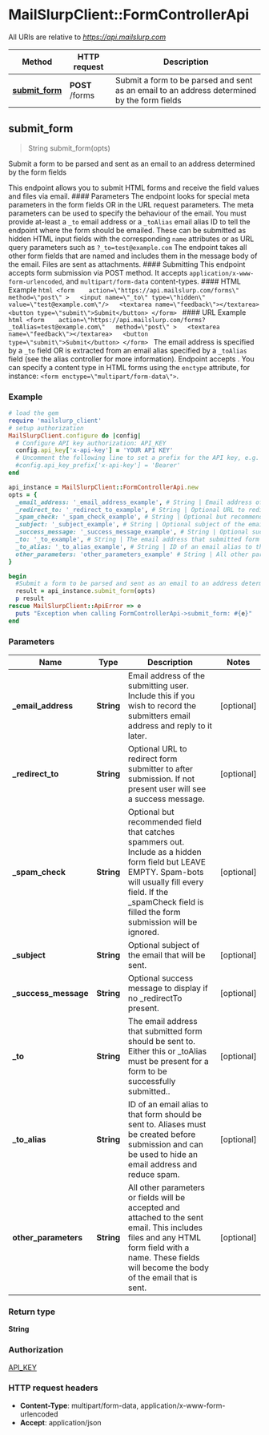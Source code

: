 # MailSlurpClient::FormControllerApi

All URIs are relative to *https://api.mailslurp.com*

Method | HTTP request | Description
------------- | ------------- | -------------
[**submit_form**](FormControllerApi.md#submit_form) | **POST** /forms | Submit a form to be parsed and sent as an email to an address determined by the form fields



## submit_form

> String submit_form(opts)

Submit a form to be parsed and sent as an email to an address determined by the form fields

This endpoint allows you to submit HTML forms and receive the field values and files via email.   #### Parameters The endpoint looks for special meta parameters in the form fields OR in the URL request parameters. The meta parameters can be used to specify the behaviour of the email.   You must provide at-least a `_to` email address or a `_toAlias` email alias ID to tell the endpoint where the form should be emailed. These can be submitted as hidden HTML input fields with the corresponding `name` attributes or as URL query parameters such as `?_to=test@example.com`  The endpoint takes all other form fields that are named and includes them in the message body of the email. Files are sent as attachments.  #### Submitting This endpoint accepts form submission via POST method. It accepts `application/x-www-form-urlencoded`, and `multipart/form-data` content-types.  #### HTML Example ```html <form    action=\"https://api.mailslurp.com/forms\"   method=\"post\" >   <input name=\"_to\" type=\"hidden\" value=\"test@example.com\"/>   <textarea name=\"feedback\"></textarea>   <button type=\"submit\">Submit</button> </form> ```  #### URL Example ```html <form    action=\"https://api.mailslurp.com/forms?_toAlias=test@example.com\"   method=\"post\" >   <textarea name=\"feedback\"></textarea>   <button type=\"submit\">Submit</button> </form> ```    The email address is specified by a `_to` field OR is extracted from an email alias specified by a `_toAlias` field (see the alias controller for more information).  Endpoint accepts .  You can specify a content type in HTML forms using the `enctype` attribute, for instance: `<form enctype=\"multipart/form-data\">`.  

### Example

```ruby
# load the gem
require 'mailslurp_client'
# setup authorization
MailSlurpClient.configure do |config|
  # Configure API key authorization: API_KEY
  config.api_key['x-api-key'] = 'YOUR API KEY'
  # Uncomment the following line to set a prefix for the API key, e.g. 'Bearer' (defaults to nil)
  #config.api_key_prefix['x-api-key'] = 'Bearer'
end

api_instance = MailSlurpClient::FormControllerApi.new
opts = {
  _email_address: '_email_address_example', # String | Email address of the submitting user. Include this if you wish to record the submitters email address and reply to it later.
  _redirect_to: '_redirect_to_example', # String | Optional URL to redirect form submitter to after submission. If not present user will see a success message.
  _spam_check: '_spam_check_example', # String | Optional but recommended field that catches spammers out. Include as a hidden form field but LEAVE EMPTY. Spam-bots will usually fill every field. If the _spamCheck field is filled the form submission will be ignored.
  _subject: '_subject_example', # String | Optional subject of the email that will be sent.
  _success_message: '_success_message_example', # String | Optional success message to display if no _redirectTo present.
  _to: '_to_example', # String | The email address that submitted form should be sent to. Either this or _toAlias must be present for a form to be successfully submitted..
  _to_alias: '_to_alias_example', # String | ID of an email alias to that form should be sent to. Aliases must be created before submission and can be used to hide an email address and reduce spam.
  other_parameters: 'other_parameters_example' # String | All other parameters or fields will be accepted and attached to the sent email. This includes files and any HTML form field with a name. These fields will become the body of the email that is sent.
}

begin
  #Submit a form to be parsed and sent as an email to an address determined by the form fields
  result = api_instance.submit_form(opts)
  p result
rescue MailSlurpClient::ApiError => e
  puts "Exception when calling FormControllerApi->submit_form: #{e}"
end
```

### Parameters


Name | Type | Description  | Notes
------------- | ------------- | ------------- | -------------
 **_email_address** | **String**| Email address of the submitting user. Include this if you wish to record the submitters email address and reply to it later. | [optional] 
 **_redirect_to** | **String**| Optional URL to redirect form submitter to after submission. If not present user will see a success message. | [optional] 
 **_spam_check** | **String**| Optional but recommended field that catches spammers out. Include as a hidden form field but LEAVE EMPTY. Spam-bots will usually fill every field. If the _spamCheck field is filled the form submission will be ignored. | [optional] 
 **_subject** | **String**| Optional subject of the email that will be sent. | [optional] 
 **_success_message** | **String**| Optional success message to display if no _redirectTo present. | [optional] 
 **_to** | **String**| The email address that submitted form should be sent to. Either this or _toAlias must be present for a form to be successfully submitted.. | [optional] 
 **_to_alias** | **String**| ID of an email alias to that form should be sent to. Aliases must be created before submission and can be used to hide an email address and reduce spam. | [optional] 
 **other_parameters** | **String**| All other parameters or fields will be accepted and attached to the sent email. This includes files and any HTML form field with a name. These fields will become the body of the email that is sent. | [optional] 

### Return type

**String**

### Authorization

[API_KEY](../README.md#API_KEY)

### HTTP request headers

- **Content-Type**: multipart/form-data, application/x-www-form-urlencoded
- **Accept**: application/json

